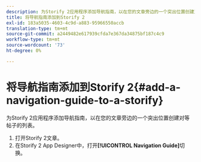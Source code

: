 ```yaml
---
description: 为Storify 2应用程序添加导航指南，以在您的文章旁边的一个突出位置创建对等帖子的列表。
title: 将导航指南添加到Storify 2
exl-id: 183a5035-4603-4c9d-a883-95966550accb
translation-type: tm+mt
source-git-commit: a2449482e617939cfda7e367da34875bf187c4c9
workflow-type: tm+mt
source-wordcount: '73'
ht-degree: 0%

---
```


# 将导航指南添加到Storify 2{#add-a-navigation-guide-to-a-storify}

为Storify 2应用程序添加导航指南，以在您的文章旁边的一个突出位置创建对等帖子的列表。

1. 打开Storify 2文章。
1. 在Storify 2 App Designer中，打开&#x200B;**[!UICONTROL Navigation Guide]**&#x200B;切换。
